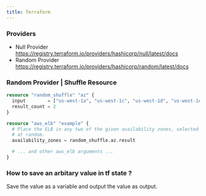 ```yaml
---
title: Terraform
---
```



### Providers

- Null Provider https://registry.terraform.io/providers/hashicorp/null/latest/docs
- Random Provider https://registry.terraform.io/providers/hashicorp/random/latest/docs

### Random Provider |  Shuffle Resource

```terraform
resource "random_shuffle" "az" {
  input        = ["us-west-1a", "us-west-1c", "us-west-1d", "us-west-1e"]
  result_count = 2
}

resource "aws_elb" "example" {
  # Place the ELB in any two of the given availability zones, selected
  # at random.
  availability_zones = random_shuffle.az.result

  # ... and other aws_elb arguments ...
}
```

### How to save an arbitary value in tf state ?

Save the value as a variable and output the value as output.